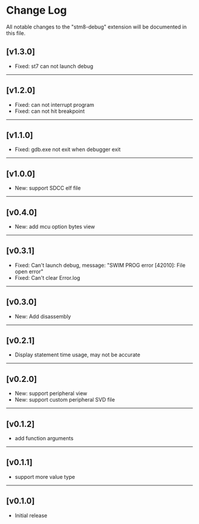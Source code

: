# Change Log

All notable changes to the "stm8-debug" extension will be documented in this file.

## [v1.3.0]
- Fixed: st7 can not launch debug
***

## [v1.2.0]
- Fixed: can not interrupt program
- Fixed: can not hit breakpoint
***

## [v1.1.0]
- Fixed: gdb.exe not exit when debugger exit
***

## [v1.0.0]
- New: support SDCC elf file
***

## [v0.4.0]
- New: add mcu option bytes view
***

## [v0.3.1]
- Fixed: Can't launch debug, message: "SWIM PROG error [42010]: File open error"
- Fixed: Can't clear Error.log
***

## [v0.3.0]
- New: Add disassembly
***

## [v0.2.1]
- Display statement time usage, may not be accurate
***

## [v0.2.0]
- New: support peripheral view
- New: support custom peripheral SVD file
***

## [v0.1.2]
- add function arguments
***

## [v0.1.1]
- support more value type
***

## [v0.1.0]
- Initial release